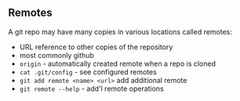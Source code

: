 ## Remotes

A git repo may have many copies in various locations called remotes:

* URL reference to other copies of the repository
* most commonly github
* `origin` - automatically created remote when a repo is cloned
* `cat .git/config` - see configured remotes
* `git add remote <name> <url>` add additional remote
* `git remote --help` - add'l remote operations